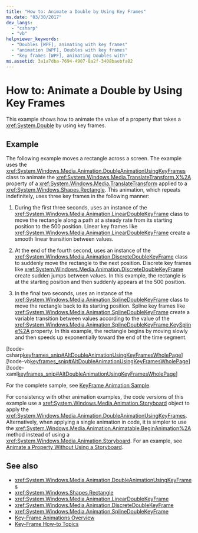 ```yaml
---
title: "How to: Animate a Double by Using Key Frames"
ms.date: "03/30/2017"
dev_langs: 
  - "csharp"
  - "vb"
helpviewer_keywords: 
  - "Doubles [WPF], animating with key frames"
  - "animation [WPF], Doubles with key frames"
  - "key frames [WPF], animating Doubles with"
ms.assetid: 3a1a7dba-7694-4907-8a2f-3408baebfa82
---
```

# How to: Animate a Double by Using Key Frames
This example shows how to animate the value of a property that takes a <xref:System.Double> by using key frames.  
  
## Example  
 The following example moves a rectangle across a screen. The example uses the <xref:System.Windows.Media.Animation.DoubleAnimationUsingKeyFrames> class to animate the <xref:System.Windows.Media.TranslateTransform.X%2A> property of a <xref:System.Windows.Media.TranslateTransform> applied to a <xref:System.Windows.Shapes.Rectangle>. This animation, which repeats indefinitely, uses three key frames in the following manner:  
  
1.  During the first three seconds, uses an instance of the <xref:System.Windows.Media.Animation.LinearDoubleKeyFrame> class to move the rectangle along a path at a steady rate from its starting position to the 500 position. Linear key frames like <xref:System.Windows.Media.Animation.LinearDoubleKeyFrame> create a smooth linear transition between values.  
  
2.  At the end of the fourth second, uses an instance of the <xref:System.Windows.Media.Animation.DiscreteDoubleKeyFrame> class to suddenly move the rectangle to the next position. Discrete key frames like <xref:System.Windows.Media.Animation.DiscreteDoubleKeyFrame> create sudden jumps between values. In this example, the rectangle is at the starting position and then suddenly appears at the 500 position.  
  
3.  In the final two seconds, uses an instance of the <xref:System.Windows.Media.Animation.SplineDoubleKeyFrame> class to move the rectangle back to its starting position. Spline key frames like <xref:System.Windows.Media.Animation.SplineDoubleKeyFrame> create a variable transition between values according to the value of the <xref:System.Windows.Media.Animation.SplineDoubleKeyFrame.KeySpline%2A> property. In this example, the rectangle begins by moving slowly and then speeds up exponentially toward the end of the time segment.  
  
 [!code-csharp[keyframes_snip#AltDoubleAnimationUsingKeyFramesWholePage](../../../../samples/snippets/csharp/VS_Snippets_Wpf/keyframes_snip/CSharp/AltDoubleAnimationUsingKeyFramesExample.cs#altdoubleanimationusingkeyframeswholepage)]
 [!code-vb[keyframes_snip#AltDoubleAnimationUsingKeyFramesWholePage](../../../../samples/snippets/visualbasic/VS_Snippets_Wpf/keyframes_snip/visualbasic/altdoubleanimationusingkeyframesexample.vb#altdoubleanimationusingkeyframeswholepage)]
 [!code-xaml[keyframes_snip#AltDoubleAnimationUsingKeyFramesWholePage](../../../../samples/snippets/xaml/VS_Snippets_Wpf/keyframes_snip/XAML/AltDoubleAnimationUsingKeyFramesExample.xaml#altdoubleanimationusingkeyframeswholepage)]  
  
 For the complete sample, see [KeyFrame Animation Sample](https://go.microsoft.com/fwlink/?LinkID=160012).  
  
 For consistency with other animation examples, the code versions of this example use a <xref:System.Windows.Media.Animation.Storyboard> object to apply the <xref:System.Windows.Media.Animation.DoubleAnimationUsingKeyFrames>. Alternatively, when applying a single animation in code, it is simpler to use the <xref:System.Windows.Media.Animation.Animatable.BeginAnimation%2A> method instead of using a <xref:System.Windows.Media.Animation.Storyboard>. For an example, see [Animate a Property Without Using a Storyboard](../../../../docs/framework/wpf/graphics-multimedia/how-to-animate-a-property-without-using-a-storyboard.md).  
  
## See also
- <xref:System.Windows.Media.Animation.DoubleAnimationUsingKeyFrames>
- <xref:System.Windows.Shapes.Rectangle>
- <xref:System.Windows.Media.Animation.LinearDoubleKeyFrame>
- <xref:System.Windows.Media.Animation.DiscreteDoubleKeyFrame>
- <xref:System.Windows.Media.Animation.SplineDoubleKeyFrame>
- [Key-Frame Animations Overview](../../../../docs/framework/wpf/graphics-multimedia/key-frame-animations-overview.md)
- [Key-Frame How-to Topics](../../../../docs/framework/wpf/graphics-multimedia/key-frame-animation-how-to-topics.md)
